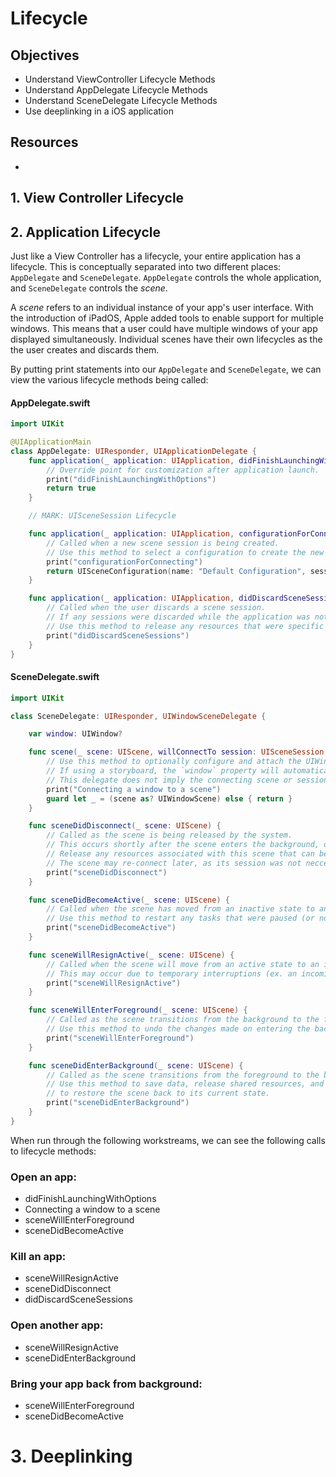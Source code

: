 # Lifecycle

## Objectives

- Understand ViewController Lifecycle Methods
- Understand AppDelegate Lifecycle Methods
- Understand SceneDelegate Lifecycle Methods
- Use deeplinking in a iOS application

## Resources

-

## 1. View Controller Lifecycle

## 2. Application Lifecycle

Just like a View Controller has a lifecycle, your entire application has a lifecycle.  This is conceptually separated into two different places: `AppDelegate` and `SceneDelegate`.  `AppDelegate` controls the whole application, and `SceneDelegate` controls the *scene*.

A *scene* refers to an individual instance of your app's user interface.  With the introduction of iPadOS, Apple added tools to enable support for multiple windows.  This means that a user could have multiple windows of your app displayed simultaneously.  Individual scenes have their own lifecycles as the the user creates and discards them.

By putting print statements into our `AppDelegate` and `SceneDelegate`, we can view the various lifecycle methods being called:


#### AppDelegate.swift

```swift
import UIKit

@UIApplicationMain
class AppDelegate: UIResponder, UIApplicationDelegate {
    func application(_ application: UIApplication, didFinishLaunchingWithOptions launchOptions: [UIApplication.LaunchOptionsKey: Any]?) -> Bool {
        // Override point for customization after application launch.
        print("didFinishLaunchingWithOptions")
        return true
    }

    // MARK: UISceneSession Lifecycle

    func application(_ application: UIApplication, configurationForConnecting connectingSceneSession: UISceneSession, options: UIScene.ConnectionOptions) -> UISceneConfiguration {
        // Called when a new scene session is being created.
        // Use this method to select a configuration to create the new scene with.
        print("configurationForConnecting")
        return UISceneConfiguration(name: "Default Configuration", sessionRole: connectingSceneSession.role)
    }

    func application(_ application: UIApplication, didDiscardSceneSessions sceneSessions: Set<UISceneSession>) {
        // Called when the user discards a scene session.
        // If any sessions were discarded while the application was not running, this will be called shortly after application:didFinishLaunchingWithOptions.
        // Use this method to release any resources that were specific to the discarded scenes, as they will not return.
        print("didDiscardSceneSessions")
    }
}
```

#### SceneDelegate.swift

```swift
import UIKit

class SceneDelegate: UIResponder, UIWindowSceneDelegate {

    var window: UIWindow?

    func scene(_ scene: UIScene, willConnectTo session: UISceneSession, options connectionOptions: UIScene.ConnectionOptions) {
        // Use this method to optionally configure and attach the UIWindow `window` to the provided UIWindowScene `scene`.
        // If using a storyboard, the `window` property will automatically be initialized and attached to the scene.
        // This delegate does not imply the connecting scene or session are new (see `application:configurationForConnectingSceneSession` instead).
        print("Connecting a window to a scene")
        guard let _ = (scene as? UIWindowScene) else { return }
    }

    func sceneDidDisconnect(_ scene: UIScene) {
        // Called as the scene is being released by the system.
        // This occurs shortly after the scene enters the background, or when its session is discarded.
        // Release any resources associated with this scene that can be re-created the next time the scene connects.
        // The scene may re-connect later, as its session was not neccessarily discarded (see `application:didDiscardSceneSessions` instead).
        print("sceneDidDisconnect")
    }

    func sceneDidBecomeActive(_ scene: UIScene) {
        // Called when the scene has moved from an inactive state to an active state.
        // Use this method to restart any tasks that were paused (or not yet started) when the scene was inactive.
        print("sceneDidBecomeActive")
    }

    func sceneWillResignActive(_ scene: UIScene) {
        // Called when the scene will move from an active state to an inactive state.
        // This may occur due to temporary interruptions (ex. an incoming phone call).
        print("sceneWillResignActive")
    }

    func sceneWillEnterForeground(_ scene: UIScene) {
        // Called as the scene transitions from the background to the foreground.
        // Use this method to undo the changes made on entering the background.
        print("sceneWillEnterForeground")
    }

    func sceneDidEnterBackground(_ scene: UIScene) {
        // Called as the scene transitions from the foreground to the background.
        // Use this method to save data, release shared resources, and store enough scene-specific state information
        // to restore the scene back to its current state.
        print("sceneDidEnterBackground")
    }
}
```

When run through the following workstreams, we can see the following calls to lifecycle methods:

### Open an app:

- didFinishLaunchingWithOptions
- Connecting a window to a scene
- sceneWillEnterForeground
- sceneDidBecomeActive

### Kill an app:

- sceneWillResignActive
- sceneDidDisconnect
- didDiscardSceneSessions

### Open another app:

- sceneWillResignActive
- sceneDidEnterBackground

### Bring your app back from background:
- sceneWillEnterForeground
- sceneDidBecomeActive



# 3. Deeplinking
